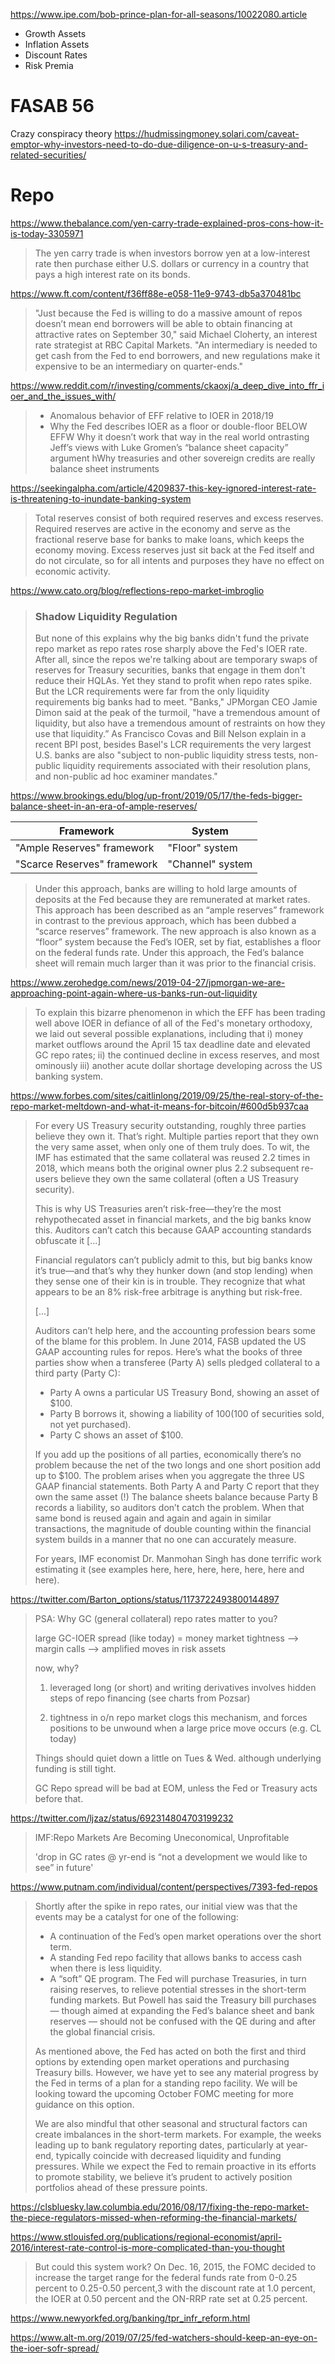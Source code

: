 https://www.ipe.com/bob-prince-plan-for-all-seasons/10022080.article

- Growth Assets
- Inflation Assets
- Discount Rates
- Risk Premia

# FASAB 56

Crazy conspiracy theory 
https://hudmissingmoney.solari.com/caveat-emptor-why-investors-need-to-do-due-diligence-on-u-s-treasury-and-related-securities/


# Repo
https://www.thebalance.com/yen-carry-trade-explained-pros-cons-how-it-is-today-3305971
> The yen carry trade is when investors borrow yen at a low-interest rate then purchase either U.S. dollars or currency in a country that pays a high interest rate on its bonds.

https://www.ft.com/content/f36ff88e-e058-11e9-9743-db5a370481bc

> "Just because the Fed is willing to do a massive amount of repos doesn’t mean end borrowers will be able to obtain financing at attractive rates on September 30," said Michael Cloherty, an interest rate strategist at RBC Capital Markets. "An intermediary is needed to get cash from the Fed to end borrowers, and new regulations make it expensive to be an intermediary on quarter-ends."

https://www.reddit.com/r/investing/comments/ckaoxj/a_deep_dive_into_ffr_ioer_and_the_issues_with/

> * Anomalous behavior of EFF relative to IOER in 2018/19
> * Why the Fed describes IOER as a floor or double-floor BELOW EFFW
> Why it doesn’t work that way in the real world
> ontrasting Jeff’s views with Luke Gromen’s “balance sheet capacity” argument
>hWhy treasuries and other sovereign credits are really balance sheet instruments
> 

https://seekingalpha.com/article/4209837-this-key-ignored-interest-rate-is-threatening-to-inundate-banking-system

> Total reserves consist of both required reserves and excess reserves. Required reserves are active in the economy and serve as the fractional reserve base for banks to make loans, which keeps the economy moving. Excess reserves just sit back at the Fed itself and do not circulate, so for all intents and purposes they have no effect on economic activity.

https://www.cato.org/blog/reflections-repo-market-imbroglio

> ### Shadow Liquidity Regulation
> But none of this explains why the big banks didn't fund the private repo market as repo rates rose sharply above the Fed's IOER rate. After all, since the repos we're talking about are temporary swaps of reserves for Treasury securities, banks that engage in them don't reduce their HQLAs. Yet they stand to profit when repo rates spike. But the LCR requirements were far from the only liquidity requirements big banks had to meet. "Banks," JPMorgan CEO Jamie Dimon said at the peak of the turmoil, "have a tremendous amount of liquidity, but also have a tremendous amount of restraints on how they use that liquidity.” As Francisco Covas and Bill Nelson explain in a recent BPI post, besides Basel's LCR requirements the very largest U.S. banks are also "subject to non-public liquidity stress tests, non-public liquidity requirements associated with their resolution plans, and non-public ad hoc examiner mandates."

https://www.brookings.edu/blog/up-front/2019/05/17/the-feds-bigger-balance-sheet-in-an-era-of-ample-reserves/

| Framework                   | System           |
| --------------------------- | ---------------- |
| "Ample Reserves" framework  | "Floor" system   |
| "Scarce Reserves" framework | "Channel" system |

> Under this approach, banks are willing to hold large amounts of deposits at the Fed because they are remunerated at market rates. This approach has been described as an “ample reserves” framework in contrast to the previous approach, which has been dubbed a “scarce reserves” framework. The new approach is also known as a “floor” system because the Fed’s IOER, set by fiat, establishes a floor on the federal funds rate. Under this approach, the Fed’s balance sheet will remain much larger than it was prior to the financial crisis.



https://www.zerohedge.com/news/2019-04-27/jpmorgan-we-are-approaching-point-again-where-us-banks-run-out-liquidity

> To explain this bizarre phenomenon in which the EFF has been trading well above IOER in defiance of all of the Fed's monetary orthodoxy, we laid out several possible explanations, including that i) money market outflows around the April 15 tax deadline date and elevated GC repo rates; ii) the continued decline in excess reserves, and most ominously iii) another acute dollar shortage  developing across the US banking system.

https://www.forbes.com/sites/caitlinlong/2019/09/25/the-real-story-of-the-repo-market-meltdown-and-what-it-means-for-bitcoin/#600d5b937caa

> For every US Treasury security outstanding, roughly three parties believe they own it. That’s right. Multiple parties report that they own the very same asset, when only one of them truly does. To wit, the IMF has estimated that the same collateral was reused 2.2 times in 2018, which means both the original owner plus 2.2 subsequent re-users believe they own the same collateral (often a US Treasury security).
> 
> This is why US Treasuries aren’t risk-free—they’re the most rehypothecated asset in financial markets, and the big banks know this. Auditors can’t catch this because GAAP accounting standards obfuscate it [...]
> 
> Financial regulators can’t publicly admit to this, but big banks know it’s true—and that’s why they hunker down (and stop lending) when they sense one of their kin is in trouble. They recognize that what appears to be an 8% risk-free arbitrage is anything but risk-free.
> 
> [...]
> 
> Auditors can’t help here, and the accounting profession bears some of the blame for this problem. In June 2014, FASB updated the US GAAP accounting rules for repos. Here’s what the books of three parties show when a transferee (Party A) sells pledged collateral to a third party (Party C):
> 
> * Party A owns a particular US Treasury Bond, showing an asset of $100.
> * Party B borrows it, showing a liability of $100 ($100 of securities sold, not yet purchased).
> * Party C shows an asset of $100.
> 
> If you add up the positions of all parties, economically there’s no problem because the net of the two longs and one short position add up to $100. The problem arises when you aggregate the three US GAAP financial statements. Both Party A and Party C report that they own the same asset (!) The balance sheets balance because Party B records a liability, so auditors don’t catch the problem. When that same bond is reused again and again and again in similar transactions, the magnitude of double counting within the financial system builds in a manner that no one can accurately measure.
> 
> For years, IMF economist Dr. Manmohan Singh has done terrific work estimating it (see examples here, here, here, here, here, here and here).

https://twitter.com/Barton_options/status/1173722493800144897

> PSA: Why GC (general collateral) repo rates matter to you?
> 
> large GC-IOER spread (like today) = money market tightness --> margin calls  --> amplified moves in risk assets
> 
> now, why?
> 
> 1. leveraged long (or short) and writing derivatives involves hidden steps of repo financing (see charts from Pozsar) 
> 
> 2. tightness in o/n repo market clogs this mechanism, and forces positions to be unwound when a large price move occurs (e.g. CL today) 
> 
> Things should quiet down a little on Tues & Wed. although underlying funding is still tight. 
> 
> GC Repo spread will be bad at EOM, unless the Fed or Treasury acts before that.

https://twitter.com/ljzaz/status/692314804703199232

> IMF:Repo Markets Are Becoming Uneconomical, Unprofitable
> 
> 'drop in GC rates @ yr-end is “not a development we would like to see” in future'

https://www.putnam.com/individual/content/perspectives/7393-fed-repos

> Shortly after the spike in repo rates, our initial view was that the events may be a catalyst for one of the following:
> 
> * A continuation of the Fed’s open market operations over the short term.
> * A standing Fed repo facility that allows banks to access cash when there is less liquidity.
> * A “soft” QE program. The Fed will purchase Treasuries, in turn raising reserves, to relieve potential stresses in the short-term funding markets. But Powell has said the Treasury bill purchases — though aimed at expanding the Fed’s balance sheet and bank reserves — should not be confused with the QE during and after the global financial crisis.
> 
> As mentioned above, the Fed has acted on both the first and third options by extending open market operations and purchasing Treasury bills. However, we have yet to see any material progress by the Fed in terms of a plan for a standing repo facility. We will be looking toward the upcoming October FOMC meeting for more guidance on this option.
> 
> We are also mindful that other seasonal and structural factors can create imbalances in the short-term markets. For example, the weeks leading up to bank regulatory reporting dates, particularly at year-end, typically coincide with decreased liquidity and funding pressures. While we expect the Fed to remain proactive in its efforts to promote stability, we believe it’s prudent to actively position portfolios ahead of these pressure points.

https://clsbluesky.law.columbia.edu/2016/08/17/fixing-the-repo-market-the-piece-regulators-missed-when-reforming-the-financial-markets/


https://www.stlouisfed.org/publications/regional-economist/april-2016/interest-rate-control-is-more-complicated-than-you-thought

> But could this system work? On Dec. 16, 2015, the FOMC decided to increase the target range for the federal funds rate from 0-0.25 percent to 0.25-0.50 percent,3 with the discount rate at 1.0 percent, the IOER at 0.50 percent and the ON-RRP rate set at 0.25 percent.

https://www.newyorkfed.org/banking/tpr_infr_reform.html

https://www.alt-m.org/2019/07/25/fed-watchers-should-keep-an-eye-on-the-ioer-sofr-spread/

